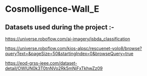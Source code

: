 # Cosmolligence-Wall_E

## Datasets used during the project :- 

https://universe.roboflow.com/ai-imagery/isbda_classification

https://universe.roboflow.com/kios-alpsc/rescuenet-yolo8/browse?queryText=&pageSize=50&startingIndex=0&browseQuery=true

https://eod-grss-ieee.com/dataset-detail/OWlUN0k3T0tnNVo2Rk5mNjFxTkhwZz09
